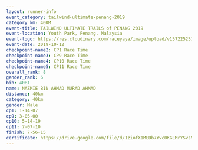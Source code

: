 ```yaml
---
layout: runner-info 
event_category: tailwind-ultimate-penang-2019 
category_km: 40KM 
event-title: TAILWIND ULTIMATE TRAILS of PENANG 2019 
event-location: Youth Park, Penang, Malaysia 
event-logo: https://res.cloudinary.com/raceyaya/image/upload/v1572252513/logo/utop-2019_h9tzys.jpg 
event-date: 2019-10-12 
checkpoint-name2: CP1 Race Time 
checkpoint-name3: CP9 Race Time 
checkpoint-name4: CP10 Race Time 
checkpoint-name5: CP11 Race Time 
overall_rank: 8
gender_rank: 6
bib: 4081
name: NAZMIE BIN AHMAD MURAD AHMAD
distance: 40km
category: 40km
gender: Male
cp1: 1-14-07
cp9: 3-05-00
cp10: 5-14-19
cp11: 7-07-10
finish: 7-56-15
certificate: https://drive.google.com/file/d/1ziofX1MEDb7Yvc0KGLMrYSvsVV8iafgY/view?usp=sharing
---
```

